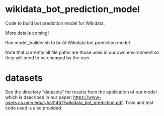 # wikidata_bot_prediction_model
Code to build bot prediction model for Wikidata.


More details coming!

Run model_builder.sh to build Wikidata bot prediction model.

Note that currently all file paths are those used in our own environment so they will need to be changed by the user.


# datasets
See the directory "datasets" for results from the application of our model which is described in our paper: https://www-users.cs.umn.edu/~hall1467/wikidata_bot_prediction.pdf. Train and test code used is also provided.
